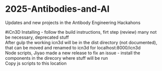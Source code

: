# 2025-Antibodies-and-AI
Updates and new projects in the Antibody Engineering Hackahons


#iCn3D
Installing - follow the build instructions, firt step (review) many not be necessary, deprecated stuff  
After gulp the working icn3d will be in the dist directory (not documented), that can be moved and renamed to icn3d for localhost:8000/icn3d  
Node scripts, Jiyao made a new release to fix an issue - install the components in the direcory where stuff will be run  
Copy js scripts to this location

